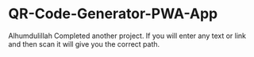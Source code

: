 # QR-Code-Generator-PWA-App

Alhumdulillah Completed another project.
If you will enter any text or link and then scan
it will give you the correct path. 
